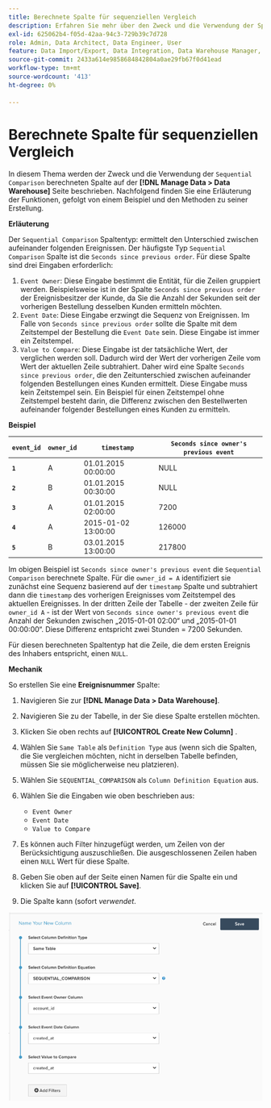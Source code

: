 ```yaml
---
title: Berechnete Spalte für sequenziellen Vergleich
description: Erfahren Sie mehr über den Zweck und die Verwendung der Spalte „Sequenzieller Vergleich“.
exl-id: 625062b4-f05d-42aa-94c3-729b39c7d728
role: Admin, Data Architect, Data Engineer, User
feature: Data Import/Export, Data Integration, Data Warehouse Manager, Commerce Tables
source-git-commit: 2433a614e9858684842804a0ae29fb67f0d41ead
workflow-type: tm+mt
source-wordcount: '413'
ht-degree: 0%

---
```


# Berechnete Spalte für sequenziellen Vergleich

In diesem Thema werden der Zweck und die Verwendung der `Sequential Comparison` berechneten Spalte auf der **[!DNL Manage Data > Data Warehouse]** Seite beschrieben. Nachfolgend finden Sie eine Erläuterung der Funktionen, gefolgt von einem Beispiel und den Methoden zu seiner Erstellung.

**Erläuterung**

Der `Sequential Comparison` Spaltentyp: ermittelt den Unterschied zwischen aufeinander folgenden Ereignissen. Der häufigste Typ `Sequential Comparison` Spalte ist die `Seconds since previous order`. Für diese Spalte sind drei Eingaben erforderlich:

1. `Event Owner`: Diese Eingabe bestimmt die Entität, für die Zeilen gruppiert werden. Beispielsweise ist in der Spalte `Seconds since previous order` der Ereignisbesitzer der Kunde, da Sie die Anzahl der Sekunden seit der vorherigen Bestellung desselben Kunden ermitteln möchten.
1. `Event Date`: Diese Eingabe erzwingt die Sequenz von Ereignissen. Im Falle von `Seconds since previous order` sollte die Spalte mit dem Zeitstempel der Bestellung die `Event Date` sein. Diese Eingabe ist immer ein Zeitstempel.
1. `Value to Compare`: Diese Eingabe ist der tatsächliche Wert, der verglichen werden soll. Dadurch wird der Wert der vorherigen Zeile vom Wert der aktuellen Zeile subtrahiert. Daher wird eine Spalte `Seconds since previous order`, die den Zeitunterschied zwischen aufeinander folgenden Bestellungen eines Kunden ermittelt. Diese Eingabe muss kein Zeitstempel sein. Ein Beispiel für einen Zeitstempel ohne Zeitstempel besteht darin, die Differenz zwischen den Bestellwerten aufeinander folgender Bestellungen eines Kunden zu ermitteln.

**Beispiel**

| **`event_id`** | **`owner_id`** | **`timestamp`** | **`Seconds since owner's previous event`** |
|--- |--- |--- |--- |
| **`1`** | A | 01.01.2015 00:00:00 | NULL |
| **`2`** | B | 01.01.2015 00:30:00 | NULL |
| **`3`** | A | 01.01.2015 02:00:00 | 7200 |
| **`4`** | A | 2015-01-02 13:00:00 | 126000 |
| **`5`** | B | 03.01.2015 13:00:00 | 217800 |

Im obigen Beispiel ist `Seconds since owner's previous event` die `Sequential Comparison` berechnete Spalte. Für die `owner_id = A` identifiziert sie zunächst eine Sequenz basierend auf der `timestamp` Spalte und subtrahiert dann die `timestamp` des vorherigen Ereignisses vom Zeitstempel des aktuellen Ereignisses. In der dritten Zeile der Tabelle - der zweiten Zeile für `owner_id A` - ist der Wert von `Seconds since owner's previous event` die Anzahl der Sekunden zwischen „2015-01-01 02:00“ und „2015-01-01 00:00:00“. Diese Differenz entspricht zwei Stunden = 7200 Sekunden.

Für diesen berechneten Spaltentyp hat die Zeile, die dem ersten Ereignis des Inhabers entspricht, einen `NULL`.

**Mechanik**

So erstellen Sie eine **Ereignisnummer** Spalte:

1. Navigieren Sie zur **[!DNL Manage Data > Data Warehouse]**.

1. Navigieren Sie zu der Tabelle, in der Sie diese Spalte erstellen möchten.

1. Klicken Sie oben rechts auf **[!UICONTROL Create New Column]** .

1. Wählen Sie `Same Table` als `Definition Type` aus (wenn sich die Spalten, die Sie vergleichen möchten, nicht in derselben Tabelle befinden, müssen Sie sie möglicherweise neu platzieren).

1. Wählen Sie `SEQUENTIAL_COMPARISON` als `Column Definition Equation` aus.

1. Wählen Sie die Eingaben wie oben beschrieben aus:
   - `Event Owner`
   - `Event Date`
   - `Value to Compare`

1. Es können auch Filter hinzugefügt werden, um Zeilen von der Berücksichtigung auszuschließen. Die ausgeschlossenen Zeilen haben einen `NULL` Wert für diese Spalte.

1. Geben Sie oben auf der Seite einen Namen für die Spalte ein und klicken Sie auf **[!UICONTROL Save]**.

1. Die Spalte kann (sofort *verwendet*.

![SEK](../../assets/SEC_new.png)

